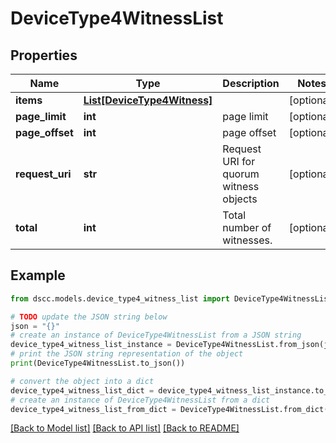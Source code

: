 # DeviceType4WitnessList


## Properties

Name | Type | Description | Notes
------------ | ------------- | ------------- | -------------
**items** | [**List[DeviceType4Witness]**](DeviceType4Witness.md) |  | [optional] 
**page_limit** | **int** | page limit | [optional] 
**page_offset** | **int** | page offset | [optional] 
**request_uri** | **str** | Request URI for quorum witness objects | [optional] 
**total** | **int** | Total number of witnesses. | [optional] 

## Example

```python
from dscc.models.device_type4_witness_list import DeviceType4WitnessList

# TODO update the JSON string below
json = "{}"
# create an instance of DeviceType4WitnessList from a JSON string
device_type4_witness_list_instance = DeviceType4WitnessList.from_json(json)
# print the JSON string representation of the object
print(DeviceType4WitnessList.to_json())

# convert the object into a dict
device_type4_witness_list_dict = device_type4_witness_list_instance.to_dict()
# create an instance of DeviceType4WitnessList from a dict
device_type4_witness_list_from_dict = DeviceType4WitnessList.from_dict(device_type4_witness_list_dict)
```
[[Back to Model list]](../README.md#documentation-for-models) [[Back to API list]](../README.md#documentation-for-api-endpoints) [[Back to README]](../README.md)


